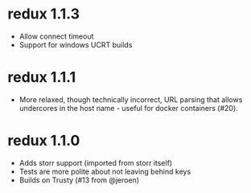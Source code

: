 # redux 1.1.3

* Allow connect timeout
* Support for windows UCRT builds

# redux 1.1.1

* More relaxed, though technically incorrect, URL parsing that allows undercores in the host name - useful for docker containers (#20).

# redux 1.1.0

* Adds storr support (imported from storr itself)
* Tests are more polite about not leaving behind keys
* Builds on Trusty (#13 from @jeroen)
